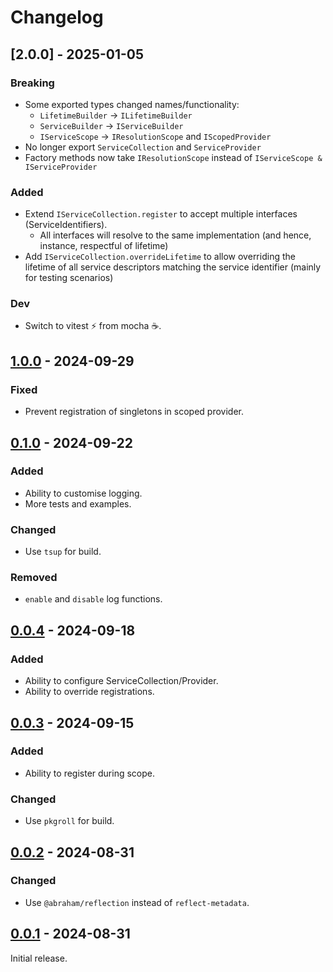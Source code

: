 # Changelog

## [2.0.0] - 2025-01-05

### Breaking

- Some exported types changed names/functionality:
  - `LifetimeBuilder` -> `ILifetimeBuilder`
  - `ServiceBuilder` -> `IServiceBuilder`
  - `IServiceScope` -> `IResolutionScope` and `IScopedProvider`
- No longer export `ServiceCollection` and `ServiceProvider`
- Factory methods now take `IResolutionScope` instead of `IServiceScope & IServiceProvider`

### Added

- Extend `IServiceCollection.register` to accept multiple interfaces (ServiceIdentifiers).
  - All interfaces will resolve to the same implementation (and hence, instance, respectful of lifetime)
- Add `IServiceCollection.overrideLifetime` to allow overriding the lifetime of all service descriptors matching the service identifier (mainly for testing scenarios)

### Dev

- Switch to vitest ⚡ from mocha ☕.

## [1.0.0] - 2024-09-29

### Fixed

- Prevent registration of singletons in scoped provider.

## [0.1.0] - 2024-09-22

### Added

- Ability to customise logging.
- More tests and examples.

### Changed

- Use `tsup` for build.

### Removed

- `enable` and `disable` log functions.

## [0.0.4] - 2024-09-18

### Added

- Ability to configure ServiceCollection/Provider.
- Ability to override registrations.

## [0.0.3] - 2024-09-15

### Added

- Ability to register during scope.

### Changed

- Use `pkgroll` for build.

## [0.0.2] - 2024-08-31

### Changed

- Use `@abraham/reflection` instead of `reflect-metadata`.

## [0.0.1] - 2024-08-31

Initial release.

[1.1.0]: https://github.com/shellicar/core-di/releases/tag/1.1.0
[1.0.0]: https://github.com/shellicar/core-di/releases/tag/1.0.0
[0.1.0]: https://github.com/shellicar/core-di/releases/tag/0.1.0
[0.0.4]: https://github.com/shellicar/core-di/releases/tag/0.0.4
[0.0.3]: https://github.com/shellicar/core-di/releases/tag/0.0.3
[0.0.2]: https://github.com/shellicar/core-di/releases/tag/0.0.2
[0.0.1]: https://github.com/shellicar/core-di/releases/tag/0.0.1
